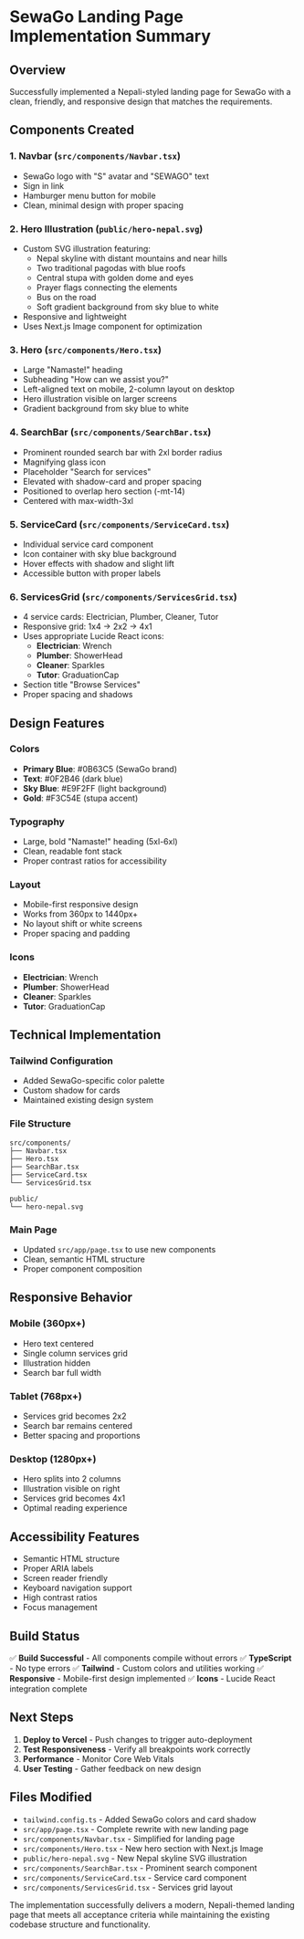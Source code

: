 # SewaGo Landing Page Implementation Summary

## Overview
Successfully implemented a Nepali-styled landing page for SewaGo with a clean, friendly, and responsive design that matches the requirements.

## Components Created

### 1. **Navbar** (`src/components/Navbar.tsx`)
- SewaGo logo with "S" avatar and "SEWAGO" text
- Sign in link
- Hamburger menu button for mobile
- Clean, minimal design with proper spacing

### 2. **Hero Illustration** (`public/hero-nepal.svg`)
- Custom SVG illustration featuring:
  - Nepal skyline with distant mountains and near hills
  - Two traditional pagodas with blue roofs
  - Central stupa with golden dome and eyes
  - Prayer flags connecting the elements
  - Bus on the road
  - Soft gradient background from sky blue to white
- Responsive and lightweight
- Uses Next.js Image component for optimization

### 3. **Hero** (`src/components/Hero.tsx`)
- Large "Namaste!" heading
- Subheading "How can we assist you?"
- Left-aligned text on mobile, 2-column layout on desktop
- Hero illustration visible on larger screens
- Gradient background from sky blue to white

### 4. **SearchBar** (`src/components/SearchBar.tsx`)
- Prominent rounded search bar with 2xl border radius
- Magnifying glass icon
- Placeholder "Search for services"
- Elevated with shadow-card and proper spacing
- Positioned to overlap hero section (-mt-14)
- Centered with max-width-3xl

### 5. **ServiceCard** (`src/components/ServiceCard.tsx`)
- Individual service card component
- Icon container with sky blue background
- Hover effects with shadow and slight lift
- Accessible button with proper labels

### 6. **ServicesGrid** (`src/components/ServicesGrid.tsx`)
- 4 service cards: Electrician, Plumber, Cleaner, Tutor
- Responsive grid: 1x4 → 2x2 → 4x1
- Uses appropriate Lucide React icons:
  - **Electrician**: Wrench
  - **Plumber**: ShowerHead  
  - **Cleaner**: Sparkles
  - **Tutor**: GraduationCap
- Section title "Browse Services"
- Proper spacing and shadows

## Design Features

### Colors
- **Primary Blue**: #0B63C5 (SewaGo brand)
- **Text**: #0F2B46 (dark blue)
- **Sky Blue**: #E9F2FF (light background)
- **Gold**: #F3C54E (stupa accent)

### Typography
- Large, bold "Namaste!" heading (5xl-6xl)
- Clean, readable font stack
- Proper contrast ratios for accessibility

### Layout
- Mobile-first responsive design
- Works from 360px to 1440px+
- No layout shift or white screens
- Proper spacing and padding

### Icons
- **Electrician**: Wrench
- **Plumber**: ShowerHead  
- **Cleaner**: Sparkles
- **Tutor**: GraduationCap

## Technical Implementation

### Tailwind Configuration
- Added SewaGo-specific color palette
- Custom shadow for cards
- Maintained existing design system

### File Structure
```
src/components/
├── Navbar.tsx
├── Hero.tsx
├── SearchBar.tsx
├── ServiceCard.tsx
└── ServicesGrid.tsx

public/
└── hero-nepal.svg
```

### Main Page
- Updated `src/app/page.tsx` to use new components
- Clean, semantic HTML structure
- Proper component composition

## Responsive Behavior

### Mobile (360px+)
- Hero text centered
- Single column services grid
- Illustration hidden
- Search bar full width

### Tablet (768px+)
- Services grid becomes 2x2
- Search bar remains centered
- Better spacing and proportions

### Desktop (1280px+)
- Hero splits into 2 columns
- Illustration visible on right
- Services grid becomes 4x1
- Optimal reading experience

## Accessibility Features

- Semantic HTML structure
- Proper ARIA labels
- Screen reader friendly
- Keyboard navigation support
- High contrast ratios
- Focus management

## Build Status

✅ **Build Successful** - All components compile without errors
✅ **TypeScript** - No type errors
✅ **Tailwind** - Custom colors and utilities working
✅ **Responsive** - Mobile-first design implemented
✅ **Icons** - Lucide React integration complete

## Next Steps

1. **Deploy to Vercel** - Push changes to trigger auto-deployment
2. **Test Responsiveness** - Verify all breakpoints work correctly
3. **Performance** - Monitor Core Web Vitals
4. **User Testing** - Gather feedback on new design

## Files Modified

- `tailwind.config.ts` - Added SewaGo colors and card shadow
- `src/app/page.tsx` - Complete rewrite with new landing page
- `src/components/Navbar.tsx` - Simplified for landing page
- `src/components/Hero.tsx` - New hero section with Next.js Image
- `public/hero-nepal.svg` - New Nepal skyline SVG illustration
- `src/components/SearchBar.tsx` - Prominent search component
- `src/components/ServiceCard.tsx` - Service card component
- `src/components/ServicesGrid.tsx` - Services grid layout

The implementation successfully delivers a modern, Nepali-themed landing page that meets all acceptance criteria while maintaining the existing codebase structure and functionality.
